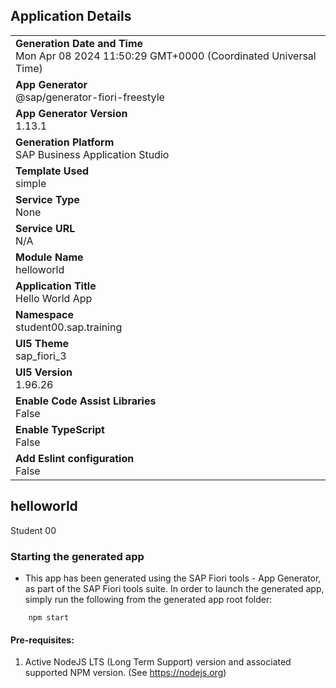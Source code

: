 ## Application Details
|               |
| ------------- |
|**Generation Date and Time**<br>Mon Apr 08 2024 11:50:29 GMT+0000 (Coordinated Universal Time)|
|**App Generator**<br>@sap/generator-fiori-freestyle|
|**App Generator Version**<br>1.13.1|
|**Generation Platform**<br>SAP Business Application Studio|
|**Template Used**<br>simple|
|**Service Type**<br>None|
|**Service URL**<br>N/A
|**Module Name**<br>helloworld|
|**Application Title**<br>Hello World App|
|**Namespace**<br>student00.sap.training|
|**UI5 Theme**<br>sap_fiori_3|
|**UI5 Version**<br>1.96.26|
|**Enable Code Assist Libraries**<br>False|
|**Enable TypeScript**<br>False|
|**Add Eslint configuration**<br>False|

## helloworld

Student 00

### Starting the generated app

-   This app has been generated using the SAP Fiori tools - App Generator, as part of the SAP Fiori tools suite.  In order to launch the generated app, simply run the following from the generated app root folder:

```
    npm start
```

#### Pre-requisites:

1. Active NodeJS LTS (Long Term Support) version and associated supported NPM version.  (See https://nodejs.org)


